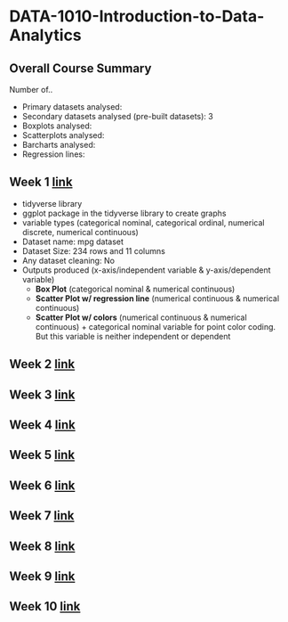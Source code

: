 # DATA-1010-Introduction-to-Data-Analytics

## Overall Course Summary

Number of..
* Primary datasets analysed:
* Secondary datasets analysed (pre-built datasets): 3
* Boxplots analysed:
* Scatterplots analysed:
* Barcharts analysed:
* Regression lines:

## Week 1 [link](https://github.com/hsarfraz/DATA-1010-Introduction-to-Data-Analytics/tree/main/week%201)

* tidyverse library
* ggplot package in the tidyverse library to create graphs
* variable types (categorical nominal, categorical ordinal, numerical discrete, numerical continuous)
* Dataset name: mpg dataset
* Dataset Size: 234 rows and 11 columns
* Any dataset cleaning: No
* Outputs produced (x-axis/independent variable & y-axis/dependent variable)
  * **Box Plot** (categorical nominal & numerical continuous)
  * **Scatter Plot w/ regression line** (numerical continuous & numerical continuous)
  * **Scatter Plot w/ colors** (numerical continuous & numerical continuous) + categorical nominal variable for point color coding. But this variable is neither independent or dependent


## Week 2 [link]()

## Week 3 [link]()

## Week 4 [link]()

## Week 5 [link]()

## Week 6 [link]()

## Week 7 [link]()

## Week 8 [link]()

## Week 9 [link]()

## Week 10 [link]()
